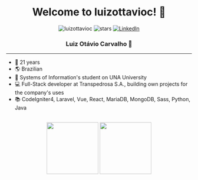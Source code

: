 <h1 align="center"> Welcome to luizottavioc! 🎉</h1>
<div align="center">
  <img src="https://komarev.com/ghpvc/?username=luizottavioc" alt="luizottavioc" />
  <img src="https://img.shields.io/github/stars/luizottavioc?label=Stars" alt="stars">
  <a href="https://www.linkedin.com/in/luizottavioc/" target="_blank"><img src="https://img.shields.io/badge/LinkedIn-%230077B5.svg?&style=flat-square&logo=linkedin&logoColor=white" alt="LinkedIn"></a>
</div>

<h3 align="center"> Luiz Otávio Carvalho 📌 </h3>
<hr>

- 🎈 21 years 
- 🌎 Brazilian 
- 🏫 Systems of Information's student on UNA University 
- 💻 Full-Stack developer at Transpedrosa S.A., building own projects for the company's uses 
- 📚 CodeIgniter4, Laravel, Vue, React, MariaDB, MongoDB, Sass, Python, Java
  
<br>
<div align="center">
  <img height="140em" src="https://github-readme-stats.vercel.app/api?username=luizottavioc&show_icons=true&theme=dracula&include_all_commits=true&count_private=true"/>
  <img height="140em" src="https://github-readme-stats.vercel.app/api/top-langs/?username=luizottavioc&layout=compact&langs_count=7&theme=dracula"/>
</div>
  

